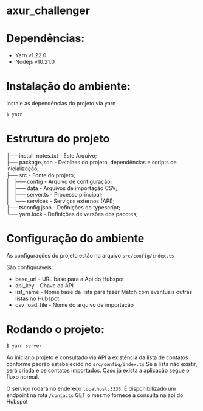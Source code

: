 # axur_challenger

# Dependências:

- Yarn v1.22.0
- Nodejs v10.21.0

# Instalação do ambiente:

Instale as dependências do projeto via yarn

```bash
$ yarn 
```
# Estrutura do projeto

├── install-notes.txt  - Este Arquivo;  
├── package.json       - Detalhes do projeto, dependências e scripts de inicialização;  
├── src                - Fonte do projeto;  
│   ├── config         - Arquivo de configuração;  
│   ├── data           - Arquivos de importação CSV;  
│   ├── server.ts      - Processo principal;  
│   └── services       - Serviços externos (API);  
├── tsconfig.json      - Definições do typescript;  
└── yarn.lock          - Definições de versões dos pacotes;  

# Configuração do ambiente

 As configurações do projeto estão no arquivo ```src/config/index.ts```
 
 São configuráveis:
 
 * base_url - URL base para a Api do Hubspot
 * api_key - Chave da API
 * list_name - Nome base da lista para fazer Match com eventuais outras listas no Hubspot.
 * csv_load_file - Nome do arquivo de importação

# Rodando o projeto:

```bash
$ yarn server
```

Ao iniciar o projeto é consultado via API a existência da lista de contatos conforme padrão estabelecido no ```src/config/index.ts```
Se a lista não existir, será criada e os contatos importados. Caso já exista a aplicação segue o fluxo normal.

O serviço rodará no endereço ```localhost:3333```. É disponibilizado um endpoint na rota ```/contacts``` GET o mesmo fornece a consulta na api do Hubspot




